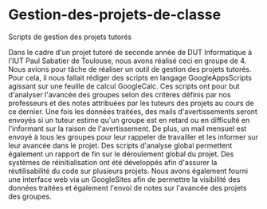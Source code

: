 # Gestion-des-projets-de-classe
Scripts de gestion des projets tutorés

Dans le cadre d'un projet tutoré de seconde année de DUT Informatique à l'IUT Paul Sabatier de Toulouse, nous avons réalisé ceci en groupe de 4.
Nous avions pour tâche de réaliser un outil de gestion des projets tutorés. 
Pour cela, il nous fallait rédiger des scripts en langage GoogleAppsScripts agissant sur une feuille de calcul GoogleCalc. 
Ces scripts ont pour but d'analyser l'avancée des groupes selon des critères définis par nos professeurs et des notes attribuées par les tuteurs des projets au cours de ce dernier. 
Une fois les données traitées, des mails d'avertissements seront envoyés si un tuteur estime qu'un groupe est en retard ou en difficulté en l'informant sur la raison de l'avertissement.
De plus, un mail mensuel est envoyé à tous les groupes pour leur rappeler de travailler et les informer sur leur avancée dans le projet.
Des scripts d'analyse global permettent également un rapport de fin sur le déroulement global du projet.
Des systèmes de réinitialisation ont été développés afin d'assurer la réutilisabilité du code sur plusieurs projets. 
Nous avons également fourni une interface web via un GoogleSites afin de permettre la visibilité des données traitées et également l'envoi de notes sur l'avancée des projets des groupes.
